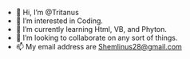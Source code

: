 - 👋 Hi, I’m @Tritanus
- 👀 I’m interested in Coding. 
- 🌱 I’m currently learning Html, VB, and Phyton. 
- 💞️ I’m looking to collaborate on any sort of things. 
- 📫 My email address are Shemlinus28@gmail.com 

<!---
Tritanus/Tritanus is a ✨ special ✨ repository because its `README.md` (this file) appears on your GitHub profile.
You can click the Preview link to take a look at your changes.
--->
